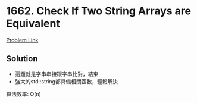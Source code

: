 # 1662. Check If Two String Arrays are Equivalent

[Problem Link](https://leetcode.com/problems/check-if-two-string-arrays-are-equivalent/)

## Solution

* 這題就是字串串接跟字串比對，結束
* 強大的std::string都具備相關函數，輕鬆解決

算法效率: O(n)<br>
